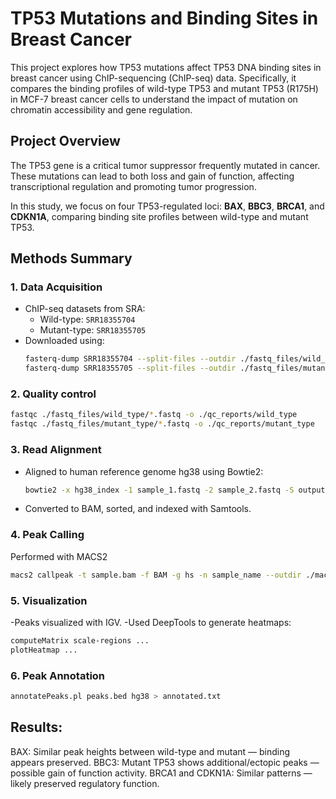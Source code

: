 # TP53 Mutations and Binding Sites in Breast Cancer

This project explores how TP53 mutations affect TP53 DNA binding sites in breast cancer using ChIP-sequencing (ChIP-seq) data. Specifically, it compares the binding profiles of wild-type TP53 and mutant TP53 (R175H) in MCF-7 breast cancer cells to understand the impact of mutation on chromatin accessibility and gene regulation.

## Project Overview

The TP53 gene is a critical tumor suppressor frequently mutated in cancer. These mutations can lead to both loss and gain of function, affecting transcriptional regulation and promoting tumor progression.

In this study, we focus on four TP53-regulated loci: **BAX**, **BBC3**, **BRCA1**, and **CDKN1A**, comparing binding site profiles between wild-type and mutant TP53.

## Methods Summary

### 1. Data Acquisition
- ChIP-seq datasets from SRA:
  - Wild-type: `SRR18355704`
  - Mutant-type: `SRR18355705`
- Downloaded using:
  ```bash
  fasterq-dump SRR18355704 --split-files --outdir ./fastq_files/wild_type
  fasterq-dump SRR18355705 --split-files --outdir ./fastq_files/mutant_type

### 2. Quality control
```bash
fastqc ./fastq_files/wild_type/*.fastq -o ./qc_reports/wild_type
fastqc ./fastq_files/mutant_type/*.fastq -o ./qc_reports/mutant_type
```

### 3. Read Alignment
- Aligned to human reference genome hg38 using Bowtie2:
  ```bash
  bowtie2 -x hg38_index -1 sample_1.fastq -2 sample_2.fastq -S output.sam
  ```
- Converted to BAM, sorted, and indexed with Samtools.

### 4. Peak Calling
Performed with MACS2
```bash
macs2 callpeak -t sample.bam -f BAM -g hs -n sample_name --outdir ./macs2_output/
```
### 5. Visualization
-Peaks visualized with IGV.
-Used DeepTools to generate heatmaps:
```bash
computeMatrix scale-regions ...
plotHeatmap ...
```
### 6. Peak Annotation
```bash
annotatePeaks.pl peaks.bed hg38 > annotated.txt
```
## Results: 
BAX: Similar peak heights between wild-type and mutant — binding appears preserved.
BBC3: Mutant TP53 shows additional/ectopic peaks — possible gain of function activity.
BRCA1 and CDKN1A: Similar patterns — likely preserved regulatory function.

